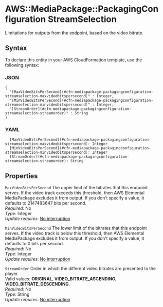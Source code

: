 # AWS::MediaPackage::PackagingConfiguration StreamSelection<a name="aws-properties-mediapackage-packagingconfiguration-streamselection"></a>

Limitations for outputs from the endpoint, based on the video bitrate\.

## Syntax<a name="aws-properties-mediapackage-packagingconfiguration-streamselection-syntax"></a>

To declare this entity in your AWS CloudFormation template, use the following syntax:

### JSON<a name="aws-properties-mediapackage-packagingconfiguration-streamselection-syntax.json"></a>

```
{
  "[MaxVideoBitsPerSecond](#cfn-mediapackage-packagingconfiguration-streamselection-maxvideobitspersecond)" : Integer,
  "[MinVideoBitsPerSecond](#cfn-mediapackage-packagingconfiguration-streamselection-minvideobitspersecond)" : Integer,
  "[StreamOrder](#cfn-mediapackage-packagingconfiguration-streamselection-streamorder)" : String
}
```

### YAML<a name="aws-properties-mediapackage-packagingconfiguration-streamselection-syntax.yaml"></a>

```
  [MaxVideoBitsPerSecond](#cfn-mediapackage-packagingconfiguration-streamselection-maxvideobitspersecond): Integer
  [MinVideoBitsPerSecond](#cfn-mediapackage-packagingconfiguration-streamselection-minvideobitspersecond): Integer
  [StreamOrder](#cfn-mediapackage-packagingconfiguration-streamselection-streamorder): String
```

## Properties<a name="aws-properties-mediapackage-packagingconfiguration-streamselection-properties"></a>

`MaxVideoBitsPerSecond` <a name="cfn-mediapackage-packagingconfiguration-streamselection-maxvideobitspersecond"></a>
The upper limit of the bitrates that this endpoint serves\. If the video track exceeds this threshold, then AWS Elemental MediaPackage excludes it from output\. If you don't specify a value, it defaults to 2147483647 bits per second\.  
_Required_: No  
_Type_: Integer  
_Update requires_: [No interruption](https://docs.aws.amazon.com/AWSCloudFormation/latest/UserGuide/using-cfn-updating-stacks-update-behaviors.html#update-no-interrupt)

`MinVideoBitsPerSecond` <a name="cfn-mediapackage-packagingconfiguration-streamselection-minvideobitspersecond"></a>
The lower limit of the bitrates that this endpoint serves\. If the video track is below this threshold, then AWS Elemental MediaPackage excludes it from output\. If you don't specify a value, it defaults to 0 bits per second\.  
_Required_: No  
_Type_: Integer  
_Update requires_: [No interruption](https://docs.aws.amazon.com/AWSCloudFormation/latest/UserGuide/using-cfn-updating-stacks-update-behaviors.html#update-no-interrupt)

`StreamOrder` <a name="cfn-mediapackage-packagingconfiguration-streamselection-streamorder"></a>
Order in which the different video bitrates are presented to the player\.  
Valid values: **ORIGINAL**, **VIDEO_BITRATE_ASCENDING**, **VIDEO_BITRATE_DESCENDING**\.  
_Required_: No  
_Type_: String  
_Update requires_: [No interruption](https://docs.aws.amazon.com/AWSCloudFormation/latest/UserGuide/using-cfn-updating-stacks-update-behaviors.html#update-no-interrupt)
